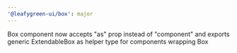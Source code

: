 ```yaml
---
'@leafygreen-ui/box': major
---
```


Box component now accepts "as" prop instead of "component" and exports generic ExtendableBox as helper type for components wrapping Box
